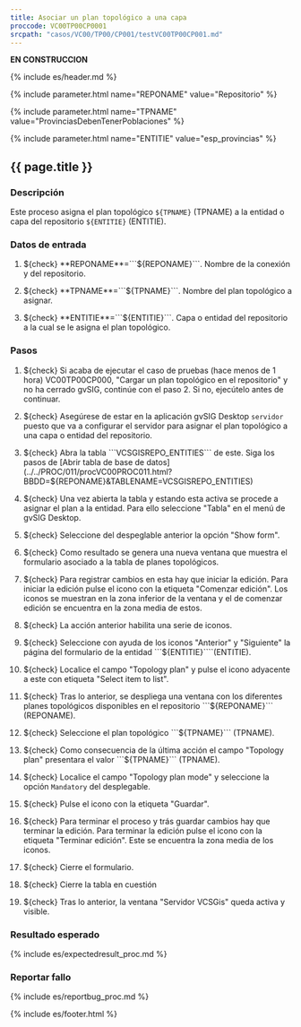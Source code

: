 ```yaml
---
title: Asociar un plan topológico a una capa
proccode: VC00TP00CP0001
srcpath: "casos/VC00/TP00/CP001/testVC00TP00CP001.md"
---
```


**EN CONSTRUCCION**

{% include es/header.md %}

{% include parameter.html name="REPONAME" value="Repositorio" %}

{% include parameter.html name="TPNAME" value="ProvinciasDebenTenerPoblaciones" %}

{% include parameter.html name="ENTITIE" value="esp_provincias" %}


## {{ page.title }}

### Descripción

Este proceso asigna el plan topológico ```${TPNAME}``` (TPNAME) a la entidad o capa del 
repositorio ```${ENTITIE}``` (ENTITIE).

### Datos de entrada

1. ${check} **REPONAME**=```${REPONAME}```. Nombre de la conexión y del repositorio.

2. ${check} **TPNAME**=```${TPNAME}```. Nombre del plan topológico a asignar.

3. ${check} **ENTITIE**=```${ENTITIE}```. Capa o entidad del repositorio a la cual se le asigna el plan topológico.


### Pasos
1. ${check} Si acaba de ejecutar el caso de pruebas (hace menos de 1 hora) VC00TP00CP000,
    "Cargar un plan topológico en el repositorio"
    y no ha cerrado gvSIG, continúe con el paso 2. Si no, ejecútelo antes de continuar.

2. ${check} Asegúrese de estar en la aplicación gvSIG Desktop ```servidor``` puesto que va a configurar el 
    servidor para asignar el plan topológico a una capa o entidad del repositorio.

3. ${check} Abra la tabla ```VCSGISREPO_ENTITIES``` de este. Siga los pasos de 
    [Abrir tabla de base de datos](../../PROC/011/procVC00PROC011.html?BBDD=${REPONAME}&TABLENAME=VCSGISREPO_ENTITIES)

4. ${check} Una vez abierta la tabla y estando esta activa se procede a asignar el plan a la entidad. Para ello 
    seleccione "Tabla" en el menú de gvSIG Desktop.

5. ${check} Seleccione del despeglable anterior la opción "Show form". 

6. ${check} Como resultado se genera una nueva ventana que muestra el formulario asociado a la tabla 
   de planes topológicos.

7. ${check} Para registrar cambios en esta hay que iniciar la edición. Para iniciar la edición pulse el icono con la
   etiqueta "Comenzar edición". Los iconos se muestran en la zona inferior de la ventana y el de comenzar edición se
   encuentra en la zona media de estos.

8. ${check} La acción anterior habilita una serie de iconos.

9. ${check} Seleccione con ayuda de los iconos "Anterior" y "Siguiente" la página del formulario de la 
   entidad ```${ENTITIE}````(ENTITIE).

10. ${check} Localice el campo "Topology plan" y pulse el icono adyacente a este con etiqueta "Select item to list".

11. ${check} Tras lo anterior, se despliega una ventana con los diferentes planes topológicos disponibles 
    en el repositorio ```${REPONAME}``` (REPONAME).

12. ${check} Seleccione el plan topológico ```${TPNAME}``` (TPNAME).

13. ${check} Como consecuencia de la última acción el campo "Topology plan" presentara el valor ```${TPNAME}``` (TPNAME).

14. ${check} Localice el campo "Topology plan mode" y seleccione la opción ```Mandatory``` del desplegable.

15. ${check} Pulse el icono con la etiqueta "Guardar".

16. ${check} Para terminar el proceso y trás guardar cambios hay que terminar la edición. Para terminar la edición pulse 
    el icono con la etiqueta "Terminar edición". Este se encuentra la zona media de los iconos. 

17. ${check} Cierre el formulario.

18. ${check} Cierre la tabla en cuestión

19. ${check} Tras lo anterior, la ventana "Servidor VCSGis" queda activa y visible.


### Resultado esperado

{% include es/expectedresult_proc.md %}

### Reportar fallo

{% include es/reportbug_proc.md %}

{% include es/footer.html %}
